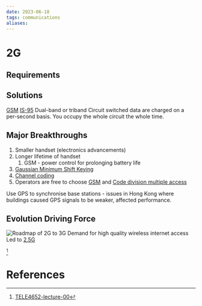 ```yaml
---
date: 2023-06-18
tags: communications 
aliases: 
---
```

# 2G
## Requirements

## Solutions
[GSM](Global%20System%20for%20Mobile.md)
[IS-95](Interim%20Standard%2095.md)
Dual-band or triband
Circuit switched data are charged on a per-second basis.
You occupy the whole circuit the whole time.

## Major Breakthroughs
1. Smaller handset (electronics advancements)
2. Longer lifetime of handset
	1. GSM - power control for prolonging battery life
3. [Gaussian Minimum Shift Keying](Gaussian%20Minimum%20Shift%20Keying.md)
4. [Channel coding](Channel%20coding.md)
5. Operators are free to choose [GSM](Global%20System%20for%20Mobile.md) and [Code division multiple access](Code%20division%20multiple%20access.md)

Use GPS to synchronise base stations - issues in Hong Kong where buildings caused GPS signals to be weaker, affected performance.
## Evolution Driving Force
![Roadmap of 2G to 3G](../attachments/TELE4652%20Lecture%201A-attachment.png)
Demand for high quality wireless internet access
Led to [2.5G](2.5G.md)

[^1]
# References
[^1]: [TELE4652-lecture-00](../../03%20-%20University/TELE4652/Lectures/TELE4652-lecture-01.pdf)